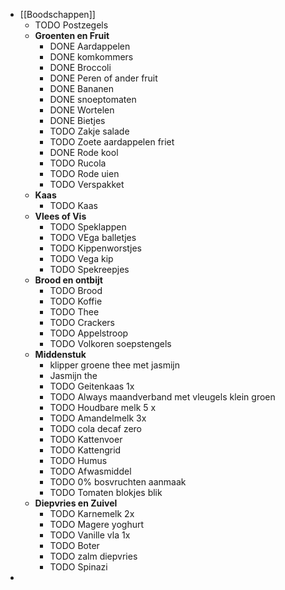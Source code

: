 - [[Boodschappen]]
	- TODO Postzegels
	- **Groenten en Fruit**
		- DONE Aardappelen
		- DONE komkommers
		- DONE Broccoli
		- DONE Peren of ander fruit
		- DONE Bananen
		- DONE snoeptomaten
		- DONE Wortelen
		- DONE Bietjes
		- TODO Zakje salade
		- TODO Zoete aardappelen friet
		- DONE Rode kool
		- TODO Rucola
		- TODO Rode uien
		- TODO Verspakket
	- **Kaas**
		- TODO Kaas
	- **Vlees of Vis**
		- TODO Speklappen
		- TODO VEga balletjes
		- TODO Kippenworstjes
		- TODO Vega kip
		- TODO Spekreepjes
	- **Brood en ontbijt**
		- TODO Brood
		- TODO Koffie
		- TODO Thee
		- TODO Crackers
		- TODO Appelstroop
		- TODO Volkoren soepstengels
	- **Middenstuk**
		- klipper groene thee met jasmijn
		- Jasmijn the
		- TODO Geitenkaas 1x
		- TODO Always maandverband met vleugels klein groen
		- TODO Houdbare melk 5 x
		- TODO Amandelmelk 3x
		- TODO cola decaf zero
		- TODO Kattenvoer
		- TODO Kattengrid
		- TODO Humus
		- TODO Afwasmiddel
		- TODO 0% bosvruchten aanmaak
		- TODO Tomaten blokjes blik
	- **Diepvries en Zuivel**
		- TODO Karnemelk 2x
		- TODO Magere yoghurt
		- TODO Vanille vla 1x
		- TODO Boter
		- TODO zalm diepvries
		- TODO Spinazi
-